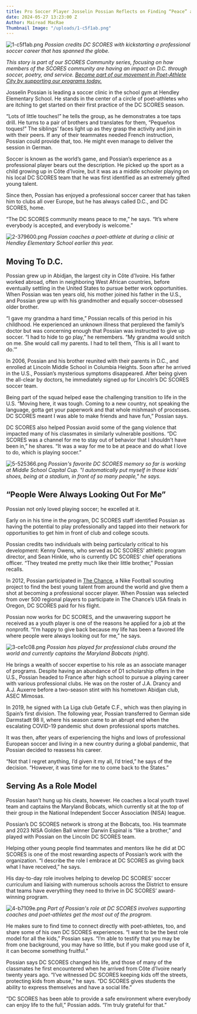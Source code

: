 ```yaml
---
title: Pro Soccer Player Josselin Possian Reflects on Finding “Peace” at DC SCORES
date: 2024-05-27 13:23:00 Z
Author: Mairead MacRae
Thumbnail Image: "/uploads/1-c5f1ab.png"
---
```


![1-c5f1ab.png](/uploads/1-c5f1ab.png)
*Possian credits DC SCORES with kickstarting a professional soccer career that has spanned the globe.*





















*This story is part of our SCORES Community series, focusing on how members of the SCORES community are having an impact on D.C. through soccer, poetry, and service. [Become part of our movement in Poet-Athlete City by supporting our programs today.](https://give.dcscores.org/campaign/dc-scores-spring-giving/c585978)*

Josselin Possian is leading a soccer clinic in the school gym at Hendley Elementary School. He stands in the center of a circle of poet-athletes who are itching to get started on their first practice of the DC SCORES season.

“Lots of little touches!” he tells the group, as he demonstrates a toe taps drill. He turns to a pair of brothers and translates for them, “Pequeños toques!” The siblings’ faces light up as they grasp the activity and join in with their peers. If any of their teammates needed French instruction, Possian could provide that, too. He might even manage to deliver the session in German.

Soccer is known as the world’s game, and Possian’s experience as a professional player bears out the description. He picked up the sport as a child growing up in Côte d'Ivoire, but it was as a middle schooler playing on his local DC SCORES team that he was first identified as an extremely gifted young talent.

Since then, Possian has enjoyed a professional soccer career that has taken him to clubs all over Europe, but he has always called D.C., and DC SCORES, home.

“The DC SCORES community means peace to me,” he says. “It’s where everybody is accepted, and everybody is welcome.”

![2-379600.png](/uploads/2-379600.png)
*Possian coaches a poet-athlete at during a clinic at Hendley Elementary School earlier this year.*

## Moving To D.C.

Possian grew up in Abidjan, the largest city in Côte d'Ivoire. His father worked abroad, often in neighboring West African countries, before eventually settling in the United States to pursue better work opportunities. When Possian was ten years old, his mother joined his father in the U.S., and Possian grew up with his grandmother and equally soccer-obsessed older brother.

“I gave my grandma a hard time,” Possian recalls of this period in his childhood. He experienced an unknown illness that perplexed the family’s doctor but was concerning enough that Possian was instructed to give up soccer. “I had to hide to go play,” he remembers. “My grandma would snitch on me. She would call my parents. I had to tell them, ‘This is all I want to do.’”

In 2006, Possian and his brother reunited with their parents in D.C., and enrolled at Lincoln Middle School in Columbia Heights. Soon after he arrived in the U.S., Possian’s mysterious symptoms disappeared. After being given the all-clear by doctors, he immediately signed up for Lincoln’s DC SCORES soccer team.

Being part of the squad helped ease the challenging transition to life in the U.S. “Moving here, it was tough. Coming to a new country, not speaking the language, gotta get your paperwork and that whole mishmash of processes. DC SCORES meant I was able to make friends and have fun,” Possian says.

DC SCORES also helped Possian avoid some of the gang violence that impacted many of his classmates in similarly vulnerable positions. “DC SCORES was a channel for me to stay out of behavior that I shouldn’t have been in,” he shares. “It was a way for me to be at peace and do what I love to do, which is playing soccer.”

![5-525366.png](/uploads/5-525366.png)
*Possian's favorite DC SCORES memory so far is working at Middle School Capital Cup. "I automatically put myself in those kids' shoes, being at a stadium, in front of so many people," he says.*

## “People Were Always Looking Out For Me”

Possian not only loved playing soccer; he excelled at it.

Early on in his time in the program, DC SCORES staff identified Possian as having the potential to play professionally and tapped into their network for opportunities to get him in front of club and college scouts.

Possian credits two individuals with being particularly critical to his development: Kenny Owens, who served as DC SCORES’ athletic program director, and Sean Hinkle, who is currently DC SCORES’ chief operations officer. “They treated me pretty much like their little brother,” Possian recalls.

In 2012, Possian participated in [The Chance](https://dai.ly/xszi7r), a Nike Football scouting project to find the best young talent from around the world and give them a shot at becoming a professional soccer player. When Possian was selected from over 500 regional players to participate in The Chance’s USA finals in Oregon, DC SCORES paid for his flight.

Possian now works for DC SCORES, and the unwavering support he received as a youth player is one of the reasons he applied for a job at the nonprofit. “I’m happy to give back because my life has been a favored life where people were always looking out for me,” he says.

![3-ce1c08.png](/uploads/3-ce1c08.png)
*Possian has played for professional clubs around the world and currently captains the Maryland Bobcats (right).*

He brings a wealth of soccer expertise to his role as an associate manager of programs. Despite having an abundance of D1 scholarship offers in the U.S., Possian headed to France after high school to pursue a playing career with various professional clubs. He was on the roster of J.A. Drancy and A.J. Auxerre before a two-season stint with his hometown Abidjan club, ASEC Mimosas.

In 2019, he signed with La Liga club Getafe C.F., which was then playing in Spain’s first division. The following year, Possian transferred to German side Darmstadt 98 II, where his season came to an abrupt end when the escalating COVID-19 pandemic shut down professional sports matches.

It was then, after years of experiencing the highs and lows of professional European soccer and living in a new country during a global pandemic, that Possian decided to reassess his career.

“Not that I regret anything, I’d given it my all, I’d tried,” he says of the decision. “However, it was time for me to come back to the States.”

## Serving As a Role Model

Possian hasn’t hung up his cleats, however. He coaches a local youth travel team and captains the Maryland Bobcats, which currently sit at the top of their group in the National Independent Soccer Association (NISA) league.

Possian’s DC SCORES network is strong at the Bobcats, too. His teammate and 2023 NISA Golden Ball winner Darwin Espinal is “like a brother,” and played with Possian on the Lincoln DC SCORES team.

Helping other young people find teammates and mentors like he did at DC SCORES is one of the most rewarding aspects of Possian’s work with the organization. “I describe the role I embrace at DC SCORES as giving back what I have received,” he says.

His day-to-day role involves helping to develop DC SCORES’ soccer curriculum and liaising with numerous schools across the District to ensure that teams have everything they need to thrive in DC SCORES’ award-winning program.

![4-b7109e.png](/uploads/4-b7109e.png)
*Part of Possian's role at DC SCORES involves supporting coaches and poet-athletes get the most out of the program.*

He makes sure to find time to connect directly with poet-athletes, too, and share some of his own DC SCORES experiences. “I want to be the best role model for all the kids,” Possian says. “I’m able to testify that you may be from one background, you may have so little, but if you make good use of it, it can become something fruitful.”

Possian says DC SCORES changed his life, and those of many of the classmates he first encountered when he arrived from Côte d'Ivoire nearly twenty years ago. “I’ve witnessed DC SCORES keeping kids off the streets, protecting kids from abuse,” he says. “DC SCORES gives students the ability to express themselves and have a social life.”

“DC SCORES has been able to provide a safe environment where everybody can enjoy life to the full,” Possian adds. “I’m truly grateful for that.”
